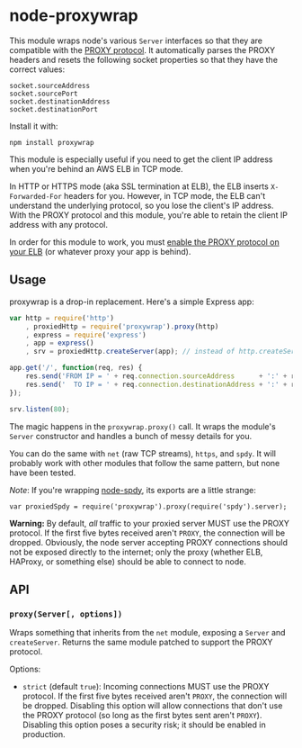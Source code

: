node-proxywrap
==============

[1]: http://haproxy.1wt.eu/download/1.5/doc/proxy-protocol.txt
[2]: http://docs.aws.amazon.com/ElasticLoadBalancing/latest/DeveloperGuide/enable-proxy-protocol.html

This module wraps node's various `Server` interfaces so that they are
compatible with the [PROXY protocol][1]. It automatically parses the
PROXY headers and resets the following socket properties so that they
have the correct values:

    socket.sourceAddress
    socket.sourcePort
    socket.destinationAddress
    socket.destinationPort

Install it with:

    npm install proxywrap

This module is especially useful if you need to get the client IP
address when you're behind an AWS ELB in TCP mode.

In HTTP or HTTPS mode (aka SSL termination at ELB), the ELB inserts
`X-Forwarded-For` headers for you. However, in TCP mode, the ELB
can't understand the underlying protocol, so you lose the client's IP
address.  With the PROXY protocol and this module, you're able to
retain the client IP address with any protocol.

In order for this module to work, you must [enable the PROXY protocol
on your ELB][2] (or whatever proxy your app is behind).

Usage
-----

proxywrap is a drop-in replacement.  Here's a simple Express app:

```javascript
var http = require('http')
    , proxiedHttp = require('proxywrap').proxy(http)
    , express = require('express')
    , app = express()
    , srv = proxiedHttp.createServer(app); // instead of http.createServer(app)

app.get('/', function(req, res) {
    res.send('FROM IP = ' + req.connection.sourceAddress      + ':' + req.connection.sourcePort);
    res.send('  TO IP = ' + req.connection.destinationAddress + ':' + req.connection.destinationPort);
});

srv.listen(80);
```

The magic happens in the `proxywrap.proxy()` call. It wraps the
module's `Server` constructor and handles a bunch of messy details for
you.

You can do the same with `net` (raw TCP streams), `https`, and `spdy`.
It will probably work with other modules that follow the same pattern,
but none have been tested.

*Note*:
If you're wrapping [node-spdy](https://github.com/indutny/node-spdy),
its exports are a little strange:

    var proxiedSpdy = require('proxywrap').proxy(require('spdy').server);

**Warning:** By default, *all* traffic to your proxied server MUST use the PROXY protocol.  If the first five bytes received aren't `PROXY`, the connection will be dropped.  Obviously, the node server accepting PROXY connections should not be exposed directly to the internet; only the proxy (whether ELB, HAProxy, or something else) should be able to connect to node.

API
---

### `proxy(Server[, options])`

Wraps something that inherits from the `net` module, exposing a `Server` and `createServer`.  Returns the same module patched to support the PROXY protocol.

Options:

- `strict` (default `true`): Incoming connections MUST use the PROXY protocol.  If the first five bytes received aren't `PROXY`, the connection will be dropped.  Disabling this option will allow connections that don't use the PROXY protocol (so long as the first bytes sent aren't `PROXY`).  Disabling this option poses a security risk; it should be enabled in production.
